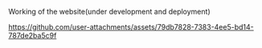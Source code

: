 Working of the website(under development and deployment)

https://github.com/user-attachments/assets/79db7828-7383-4ee5-bd14-787de2ba5c9f


